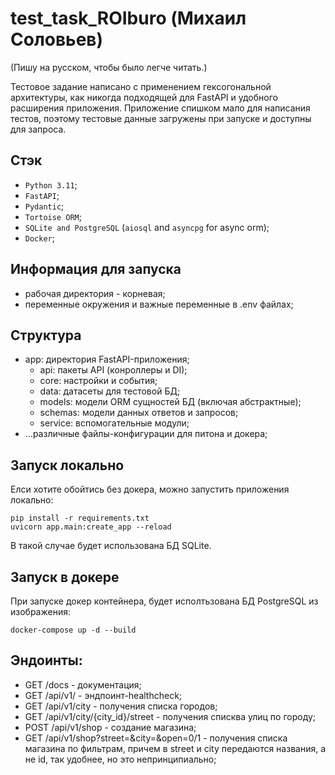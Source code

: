 # test_task_ROIburo (Михаил Соловьев)

(Пишу на русском, чтобы было легче читать.)

Тестовое задание написано с применением гексогональной архитектуры, как никогда подходящей для FastAPI и удобного
расширения приложения. Приложение спишком мало для написания тестов, поэтому тестовые данные загружены при запуске и доступны для запроса.

## Стэк
- `Python 3.11`;
- `FastAPI`;
- `Pydantic`;
- `Tortoise ORM`;
- `SQLite and PostgreSQL` (`aiosql` and `asyncpg` for async orm);
- `Docker`;

## Информация для запуска
- рабочая директория - корневая;
- переменные окружения и важные переменные в .env файлах;


## Структура
- app: директория FastAPI-приложения;
  - api: пакеты API (конроллеры и DI);
  - core: настройки и события;
  - data: датасеты для тестовой БД;
  - models: модели ORM сущностей БД (включая абстрактные);
  - schemas: модели данных ответов и запросов;
  - service: вспомогательные модули;
- ...различные файлы-конфигурации для питона и докера;


## Запуск локально
Елси хотите  обойтись без докера, можно запустить приложения локально:
```commandline
pip install -r requirements.txt
uvicorn app.main:create_app --reload
```
В такой случае будет использована БД SQLite.


## Запуск в докере
При запуске докер контейнера, будет исполтьзована БД PostgreSQL из изображения:
```commandline
docker-compose up -d --build
```


## Эндоинты:
- GET /docs - документация;
- GET /api/v1/ - эндпоинт-healthcheck;
- GET /api/v1/city - получения списка городов;
- GET /api/v1/city/{city_id}/street - получения списква улиц по городу;
- POST /api/v1/shop - создание магазина;
- GET /api/v1/shop?street=&city=&open=0/1 - получения списка магазина по фильтрам, причем в street и city передаются названия, а не id, так удобнее, но это непринципиально;
